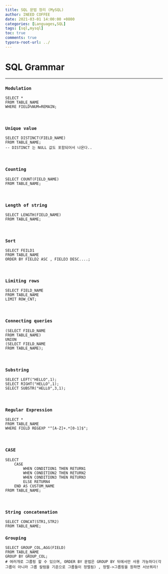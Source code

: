 ```yaml
---
title: SQL 문법 정리 (MySQL)
author: INEED COFFEE
date: 2021-03-01 14:00:00 +0800
categories: [Languages,SQL]
tags: [sql,mysql]
toc: true
comments: true
typora-root-url: ../
---
```

# SQL Grammar

---

### `Modulation`

```mysql
SELECT *
FROM TABLE_NAME
WHERE FIELD%NUM=REMAIN;
```

​		

### `Unique value` 

```mysql
SELECT DISTINCT(FIELD_NAME)
FROM TABLE_NAME;
-- DISTINCT 는 NULL 값도 포함되어서 나온다..
```

​	

### `Counting` 

```mysql
SELECT COUNT(FIELD_NAME)
FROM TABLE_NAME;
```

​	

### `Length of string` 

```mysql
SELECT LENGTH(FIELD_NAME)
FROM TABLE_NAME;
```

​	

### `Sort`

```mysql
SELECT FEILD1
FROM TABLE_NAME
ORDER BY FIELD2 ASC , FIELD3 DESC....;
```

​	

### `Limiting rows` 

```mysql
SELECT FIELD_NAME
FROM TABLE_NAME
LIMIT ROW_CNT;
```

​	

### `Connecting queries`

```mysql
(SELECT FIELD_NAME
FROM TABLE_NAME)
UNION
(SELECT FIELD_NAME
FROM TABLE_NAME);
```

​	

### `Substring` 

```mysql
SELECT LEFT("HELLO",1);
SELECT RIGHT("HELLO",1);
SELECT SUBSTR("HELLO",3,1);
```

​	

### `Regular Expression` 

```mysql
SELECT *
FROM TABLE_NAME
WHERE FIELD REGEXP "^[A-Z]+.*[0-1]$";
```

​	

### `CASE`

```mysql
SELECT
    CASE
        WHEN CONDITION1 THEN RETURN1
        WHEN CONDITION2 THEN RETURN2
        WHEN CONDITION3 THEN RETURN3
        ELSE RETURN4
    END AS CUSTOM_NAME
FROM TABLE_NAME;
```

​	

### `String concatenation`

```mysql
SELECT CONCAT(STR1,STR2)
FROM TABLE_NAME;
```



### `Grouping`

```mysql
SELECT GROUP_COL,AGG(FIELD)
FROM TABLE_NAME
GROUP BY GROUP_COL;
# 여러개로 그룹핑 할 수 있으며, ORDER BY 문법은 GROUP BY 뒤에서만 사용 가능하다(각 그룹이 아니라 그룹 칼럼을 기준으로 그룹들이 정렬됨) , 정렬->그룹핑을 원하면 서브쿼리!
```

